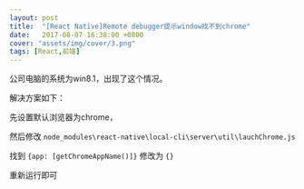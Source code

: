 ```yaml
---
layout: post
title:  "[React Native]Remote debugger提示window找不到chrome"
date:   2017-08-07 16:38:00 +0800
cover: "assets/img/cover/3.png"
tags: [React,前端]
---
```

公司电脑的系统为win8.1，出现了这个情况。

解决方案如下：

先设置默认浏览器为chrome，

然后修改 `node_modules\react-native\local-cli\server\util\lauchChrome.js`

找到 `{app: [getChromeAppName()]}` 修改为 `{}`

重新运行即可